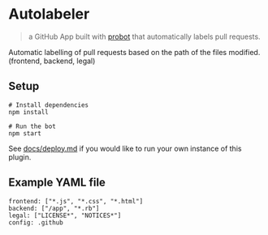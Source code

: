 # Autolabeler

> a GitHub App built with [probot](https://github.com/probot/probot) that automatically labels pull requests.

Automatic labelling of pull requests based on the path of the files modified. (frontend, backend, legal)

## Setup

```
# Install dependencies
npm install

# Run the bot
npm start
```

See [docs/deploy.md](docs/deploy.md) if you would like to run your own instance of this plugin.

## Example YAML file


```
frontend: ["*.js", "*.css", "*.html"]
backend: ["/app", "*.rb"]
legal: ["LICENSE*", "NOTICES*"]
config: .github
```

